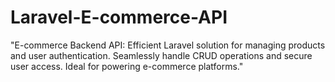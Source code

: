 # Laravel-E-commerce-API
"E-commerce Backend API: Efficient Laravel solution for managing products and user authentication. Seamlessly handle CRUD operations and secure user access. Ideal for powering e-commerce platforms."

